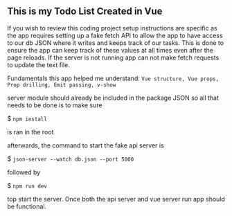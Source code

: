 ## This is my Todo List Created in Vue

If you wish to review this coding project setup instructions are specific as the app requires setting up a fake fetch API to
allow the app to have access to our db JSON where it writes and keeps track of our tasks. This is done to ensure the app
can keep track of these values at all times even after the page reloads. If the server is not running app can not make fetch
requests to update the text file.

Fundamentals this app helped me understand: `Vue structure, Vue props, Prop drilling, Emit passing, v-show`

server module should already be included in the package JSON so all that needs to be done is to make sure

$ `npm install`

is ran in the root

afterwards, the command to start the fake api server is

$ `json-server --watch db.json --port 5000`

followed by

$ `npm run dev`

top start the server. Once both the api server and vue server run app should be functional.
